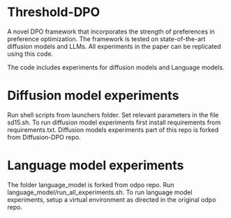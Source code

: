 # Threshold-DPO

A novel DPO framework that incorporates the strength of preferences in preference optimization. The framework is tested on state-of-the-art diffusion models and LLMs. All experiments in the paper can be replicated using this code.

The code includes experiments for diffusion models and Language models.

# Diffusion model experiments

Run shell scripts from launchers folder. Set relevant parameters in the file sd15.sh. To run diffusion model experiments first install requirements from requirements.txt. Diffusion models experiments part of this repo is forked from Diffusion-DPO repo. 

# Language model experiments 

The folder language_model is forked from odpo repo. Run language_model/run_all_experiments.sh. To run language model experiments, setup a virtual environment as directed in the original odpo repo.
